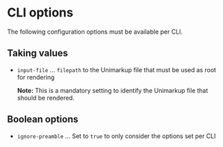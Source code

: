 # CLI options

The following configuration options must be available per CLI.

## Taking values

- `input-file` ... `filepath` to the Unimarkup file that must be used as root for rendering

  **Note:** This is a mandatory setting to identify the Unimarkup file that should be rendered.

## Boolean options

- `ignore-preamble` ... Set to `true` to only consider the options set per CLI 
